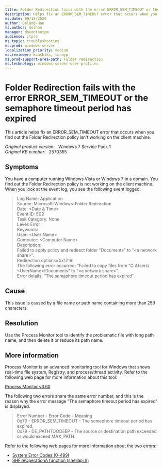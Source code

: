 ```yaml
---
title: Folder Redirection fails with the error ERROR_SEM_TIMEOUT or the semaphore timeout period has expired
description: Helps fix an ERROR_SEM_TIMEOUT error that occurs when you find out the Folder Redirection policy isn't working on the client machine.
ms.date: 09/15/2020
author: Deland-Han 
ms.author: delhan
manager: dscontentpm
audience: itpro
ms.topic: troubleshooting
ms.prod: windows-server
localization_priority: medium
ms.reviewer: kaushika, tonnyp
ms.prod-support-area-path: Folder redirection
ms.technology: windows-server-user-profiles
---
```

# Folder Redirection fails with the error ERROR_SEM_TIMEOUT or the semaphore timeout period has expired

This article helps fix an ERROR_SEM_TIMEOUT error that occurs when you find out the Folder Redirection policy isn't working on the client machine.

_Original product version:_ &nbsp; Windows 7 Service Pack 1  
_Original KB number:_ &nbsp; 2570355

## Symptoms

You have a computer running Windows Vista or Windows 7 in a domain. You find out the Folder Redirection policy is not working on the client machine. When you look at the event log, you see the following event logged:

> Log Name: Application  
Source: Microsoft-Windows-Folder Redirection  
Date: \<Date & Time>  
Event ID: 502  
Task Category: None  
Level: Error  
Keywords:  
User: \<User Name>  
Computer: \<Computer Name>  
Description:  
Failed to apply policy and redirect folder "Documents" to "\<a network share>".  
Redirection options=0x1219.  
The following error occurred: "Failed to copy files from "C:\\Users\\\<UserName>\\Documents" to "\<a network share>".  
Error details: "The semaphore timeout period has expired".

## Cause

This issue is caused by a file name or path name containing more than 259 characters.

## Resolution

Use the Process Monitor tool to identify the problematic file with long path name, and then delete it or reduce its path name.

## More information

Process Monitor is an advanced monitoring tool for Windows that shows real-time file system, Registry, and process/thread activity. Refer to the following web page for more information about this tool:

[Process Monitor v3.60](/sysinternals/downloads/procmon)

The following two errors share the same error number, and this is the reason why the error message "The semaphore timeout period has expired" is displayed.

> Error Number - Error Code - Meaning  
0x79 - ERROR_SEM_TIMEOUT - The semaphore timeout period has expired.  
0x79 - DE_PATHTOODEEP - The source or destination path exceeded or would exceed MAX_PATH.

Refer to the following web pages for more information about the two errors:

- [System Error Codes (0-499)](/windows/win32/debug/system-error-codes--0-499-)
- [SHFileOperationA function (shellapi.h)](/windows/win32/api/shellapi/nf-shellapi-shfileoperationa)
